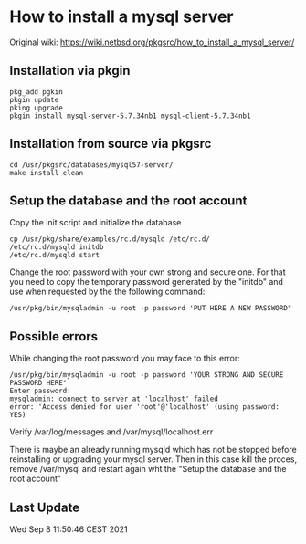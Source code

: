 
# How to install a mysql server 

Original wiki: https://wiki.netbsd.org/pkgsrc/how_to_install_a_mysql_server/


Installation via pkgin
----------------------
```
pkg_add pgkin
pkgin update
pking upgrade
pkgin install mysql-server-5.7.34nb1 mysql-client-5.7.34nb1
```

Installation from source via pkgsrc
-----------------------------------

```
cd /usr/pkgsrc/databases/mysql57-server/
make install clean
```

Setup the database and the root account
---------------------------------------

Copy the init script and initialize the database

```
cp /usr/pkg/share/examples/rc.d/mysqld /etc/rc.d/
/etc/rc.d/mysqld initdb
/etc/rc.d/mysqld start
```

Change the root password with your own strong and secure one.
For that you need to copy the temporary password generated by the "initdb" 
and use when requested by the the following command:

```
/usr/pkg/bin/mysqladmin -u root -p password 'PUT HERE A NEW PASSWORD"
````

Possible errors
--------------

While changing the root password you may face to this error:

```
/usr/pkg/bin/mysqladmin -u root -p password 'YOUR STRONG AND SECURE PASSWORD HERE'
Enter password:
mysqladmin: connect to server at 'localhost' failed
error: 'Access denied for user 'root'@'localhost' (using password: YES)
```

Verify /var/log/messages and /var/mysql/localhost.err

There is maybe an already running mysqld which has not be stopped before reinstalling or upgrading 
your mysql server. Then in this case kill the proces, remove /var/mysql and restart again wht the "Setup the database and the root account"


Last Update
-----------
Wed Sep  8 11:50:46 CEST 2021
